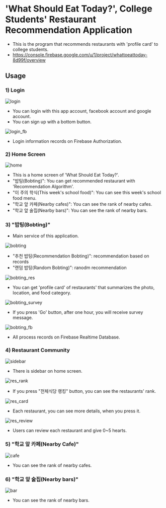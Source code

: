 # 'What Should Eat Today?', College Students' Restaurant Recommendation Application
 - This is the program that recommends restaurants with 'profile card' to college students.
 - https://console.firebase.google.com/u/1/project/whattoeattoday-8d99f/overview


## Usage
### 1) Login
 ![login](./screenshot/01_login.png)
 - You can login with this app account, facebook account and google account.
 - You can sign up with a bottom button.

 ![login_fb](./screenshot/login_fb.png)
 - Login information records on Firebase Authorization.

### 2) Home Screen 
 ![home](./settings.gradle/home.png)
 - This is a home screen of 'What Should Eat Today?'.
 - "밥팅(Bobting)": You can get recommended restaurant with 'Recommendation Algorithm'.
 - "이 주의 학식(This week's school food)": You can see this week's school food menu.
 - "학교 앞 카페(Nearby cafes)": You can see the rank of nearby cafes.
 - "학교 앞 술집(Nearby bars)": You can see the rank of nearby bars.

### 3) "밥팅(Bobting)"
 - Main service of this application.

 ![bobting](./screenshot/bobting.png)
 - "추천 밥팅(Recommendation Bobting)": recommendation based on records
 - "랜덤 밥팅(Random Bobting)": ranodm recommendation

 ![bobting_res](./screenshot/bobting_res.jpeg)
 - You can get 'profile card' of restaurants' that summarizes the photo, location, and food category.

 ![bobting_survey](./screenshot/bobting_survey.png)
 - If you press 'Go' button, after one hour, you will receive survey message.

 ![bobting_fb](./screenshot/bobting_fb.png)
 - All process records on Firebase Realtime Database.

### 4) Restaurant Community

 ![sidebar](./screenshot/sidebar.png)
 - There is sidebar on home screen.

 ![res_rank](./screenshot/res_rank.png)
 - If you press "전체식당 랭킹" button, you can see the restaurants' rank.

 ![res_card](./screenshot/res_card.png)
 - Each restaurant, you can see more details, when you press it.

 ![res_review](./screenshot/res_review.png)
 - Users can review each restaurant and give 0~5 hearts.

### 5) "학교 앞 카페(Nearby Cafe)"
 ![cafe](./screenshot/cafe.png)
 - You can see the rank of nearby cafes.

### 6) "학교 앞 술집(Nearby bars)"
 ![bar](./screenshot/bar.png)
 - You can see the rank of nearby bars.
